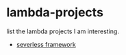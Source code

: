 # lambda-projects
list the lambda projects I am interesting. 

- [severless framework](https://serverless.com)
